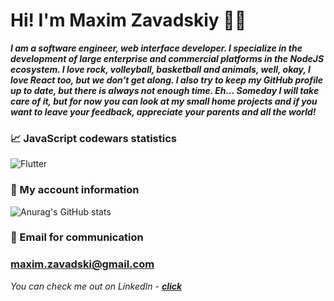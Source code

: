 # Hi! I'm Maxim Zavadskiy 👨‍💻

***I am a software engineer, web interface developer. I specialize in the development of large enterprise and commercial platforms in the NodeJS ecosystem. I love rock, volleyball, basketball and animals, well, okay, I love React too, but we don't get along. I also try to keep my GitHub profile up to date, but there is always not enough time. Eh... Someday I will take care of it, but for now you can look at my small home projects and if you want to leave your feedback, appreciate your parents and all the world!***

### 📈 JavaScript codewars statistics
![Flutter](https://www.codewars.com/users/EvilTT/badges/large) 

### 📄 My account information
![Anurag's GitHub stats](https://github-readme-stats.vercel.app/api?username=EvilTT&show_icons=true&theme=tokyonight)

### 📩 Email for communication
### maxim.zavadski@gmail.com 

*You can check me out on LinkedIn - [***click***](www.linkedin.com/in/maxim-zavadski)*
